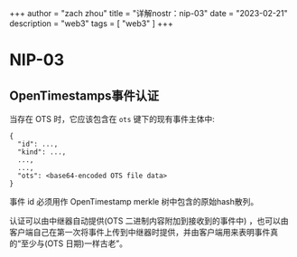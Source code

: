 +++
author = "zach zhou"
title = "详解nostr：nip-03"
date = "2023-02-21"
description = "web3"
tags = [
    "web3"
]
+++
# NIP-03
## OpenTimestamps事件认证
当存在 OTS 时，它应该包含在 `ots` 键下的现有事件主体中:
```
{
  "id": ...,
  "kind": ...,
  ...,
  ...,
  "ots": <base64-encoded OTS file data>
}
```
事件 id 必须用作 OpenTimestamp merkle 树中包含的原始hash散列。

认证可以由中继器自动提供(OTS 二进制内容附加到接收到的事件中) ，也可以由客户端自己在第一次将事件上传到中继器时提供，并由客户端用来表明事件真的“至少与(OTS 日期)一样古老”。